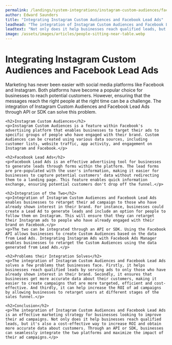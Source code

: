 ```yaml
---
permalink: /landings/system-integrations/instagram-custom-audiences/facebook-lead-ads
author: Edward Saunders
title: "Integrating Instagram Custom Audiences and Facebook Lead Ads"
leadhead: "The integration of Instagram Custom Audiences and Facebook Lead Ads is an effective marketing strategy for businesses looking to improve their ad campaigns"
leadtext: "Not only does it help businesses reach qualified leads, but it's also a cost-effective way to increase ROI and obtain more accurate data about customers. Through an API or SDK, businesses can seamlessly integrate the two platforms and maximize the impact of their ad campaigns."
image: /assets/images/articles/people-sitting-near-table.webp
---
```

<div class="arttext">	<h1>Integrating Instagram Custom Audiences and Facebook Lead Ads</h1>
	<p>Marketing has never been easier with social media platforms like Facebook and Instagram. Both platforms have become a popular choice for businesses to reach potential customers. However, ensuring that the messages reach the right people at the right time can be a challenge. The integration of Instagram Custom Audiences and Facebook Lead Ads through API or SDK can solve this problem.</p>

	<h2>Instagram Custom Audiences</h2>
	<p>Instagram Custom Audiences is a feature within Facebook's advertising platform that enables businesses to target their ads to specific groups of people who have engaged with their brand. Custom Audiences can be created using various data sources, including customer lists, website traffic, app activity, and engagement on Instagram and Facebook.</p>

	<h2>Facebook Lead Ads</h2>
	<p>Facebook Lead Ads is an effective advertising tool for businesses to generate leads through forms within the platform. The lead forms are pre-populated with the user's information, making it easier for businesses to capture potential customers' data without redirecting them to a landing page. This feature enables quick information exchange, ensuring potential customers don't drop off the funnel.</p>

	<h2>Integration of the Two</h2>
	<p>Integration of Instagram Custom Audiences and Facebook Lead Ads enables businesses to retarget their ad campaign to those who have already shown interest in their brand. For instance, businesses could create a Lead Ad to generate leads and include an option for people to follow them on Instagram. This will ensure that they can retarget their Instagram ads to people who have already engaged with their brand on Facebook.</p>
	<p>The two can be integrated through an API or SDK. Using the Facebook API allows businesses to create Custom Audiences based on the data from Lead Ads. Integrating Instagram Ads with Facebook Ads Manager enables businesses to retarget the Custom Audiences using the data generated from Lead Ads.</p>

	<h2>Problems their Integration Solves</h2>
	<p>The integration of Instagram Custom Audiences and Facebook Lead Ads solves a few problems that businesses face. Firstly, it helps businesses reach qualified leads by serving ads to only those who have already shown interest in their brand. Secondly, it ensures that businesses get more accurate data about their customers, making it easier to create campaigns that are more targeted, efficient and cost-effective. And thirdly, it can help increase the ROI of ad campaigns by allowing businesses to retarget users at different stages of the sales funnel.</p>

	<h2>Conclusion</h2>
	<p>The integration of Instagram Custom Audiences and Facebook Lead Ads is an effective marketing strategy for businesses looking to improve their ad campaigns. Not only does it help businesses reach qualified leads, but it's also a cost-effective way to increase ROI and obtain more accurate data about customers. Through an API or SDK, businesses can seamlessly integrate the two platforms and maximize the impact of their ad campaigns.</p>
</div>